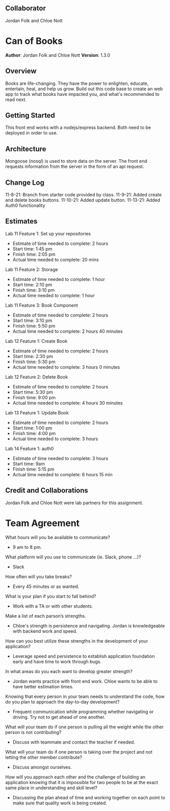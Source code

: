 ## Collaborator

Jordan Folk and Chloe Nott

# Can of Books

**Author**: Jordan Folk and Chloe Nott
**Version**: 1.3.0

## Overview

Books are life-changing. They have the power to enlighten, educate, entertain, heal, and help us grow. Build out this code base to create an web app to track what books have impacted you, and what's recommended to read next.

## Getting Started

This front end works with a nodejs/express backend. Both need to be deployed in order to use.

## Architecture

Mongoose (nosql) is used to store data on the server. The front end requests information from the server in the form of an api request.

## Change Log

11-8-21: Branch from starter code provided by class.
11-9-21: Added create and delete books buttons.
11-10-21: Added update button.
11-13-21: Added Auth0 functionality

## Estimates

Lab 11 Feature 1: Set up your repositories

- Estimate of time needed to complete: 2 hours
- Start time: 1:45 pm
- Finish time: 2:05 pm
- Actual time needed to complete: 20 mins

Lab 11 Feature 2: Storage

- Estimate of time needed to complete: 1 hour
- Start time: 2:10 pm
- Finish time: 3:10 pm
- Actual time needed to complete: 1 hour

Lab 11 Feature 3: Book Component

- Estimate of time needed to complete: 2 hours
- Start time: 3:10 pm
- Finish time: 5:50 pm
- Actual time needed to complete: 2 hours 40 minutes

Lab 12 Feature 1: Create Book

- Estimate of time needed to complete: 2 hours
- Start time: 2:30 pm
- Finish time: 5:30 pm
- Actual time needed to complete: 3 hours 0 minutes

Lab 12 Feature 2: Delete Book

- Estimate of time needed to complete: 2 hours
- Start time: 5:30 pm
- Finish time: 9:00 pm
- Actual time needed to complete: 4 hours 30 minutes

Lab 13 Feature 1: Update Book

- Estimate of time needed to complete: 2 hours
- Start time: 1:00 pm
- Finish time: 4:00 pm
- Actual time needed to complete: 3 hours

Lab 14 Feature 1: auth0

- Estimate of time needed to complete: 3 hours
- Start time: 9am
- Finish time: 5:15 pm
- Actual time needed to complete: 6 hours 15 min

## Credit and Collaborations

Jordan Folk and Chloe Nott were lab partners for this assignment.

# Team Agreement

What hours will you be available to communicate?
- 9 am to 8 pm.

What platform will you use to communicate (ie. Slack, phone …)?
- Slack

How often will you take breaks?
- Every 45 minutes or as wanted.

What is your plan if you start to fall behind?
- Work with a TA or with other students.

Make a list of each parson’s strengths.
- Chloe's strength is persistence and navigating. Jordan is knowledgeable with backend work and speed.

How can you best utilize these strengths in the development of your application?
- Leverage speed and persistence to establish application foundation early and have time to work through bugs.

In what areas do you each want to develop greater strength?
- Jordan wants practice with front end work. Chloe wants to be able to have better estimation times.

Knowing that every person in your team needs to understand the code, how do you plan to approach the day-to-day development?
- Frequent communication while programming whether navigating or driving. Try not to get ahead of one another.

What will your team do if one person is pulling all the weight while the other person is not contributing?
- Discuss with teammate and contact the teacher if needed.

What will your team do if one person is taking over the project and not letting the other member contribute?
- Discuss amongst ourselves.

How will you approach each other and the challenge of building an application knowing that it is impossible for two people to be at the exact same place in understanding and skill level?
- Discussing the plan ahead of time and working together on each point to make sure that quality work is being created.
